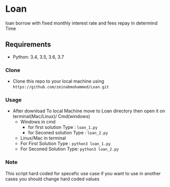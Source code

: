 # Loan
loan borrow with fixed monthly interest rate and fees repay in determind Time

## Requirements
* Python: 3.4, 3.5, 3.6, 3.7

### Clone
- Clone this repo to your local machine using `https://github.com/zeinabmohammed/Loan.git`

### Usage
- After download To local Machine move to Loan directory then open it on terminal(Mac/Linux)/ Cmd(windows)
  * Windows
    in cmd 
    - for first solution Type : ```loan_1.py``` 
    - for Seconed solution Type : ```loan_2.py``` 
  * Linux/Mac
  in terminal 
   - For First Solution Type : ```python3 loan_1.py```
   - For Seconed Solution Type: ```python3 loan_2.py```
  
### Note
This script hard coded for specefic use case if you want to use in another cases you should change hard coded values
